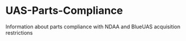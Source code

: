 # UAS-Parts-Compliance
Information about parts compliance with NDAA and BlueUAS acquisition restrictions
